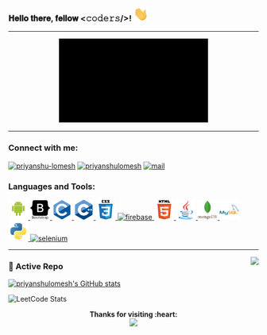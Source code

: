### 𝐇𝐞𝐥𝐥𝐨 𝐭𝐡𝐞𝐫𝐞, 𝐟𝐞𝐥𝐥𝐨𝐰 <𝚌𝚘𝚍𝚎𝚛𝚜/>! <img src="https://github.com/priyanshulomesh/priyanshulomesh/blob/main/Hi.gif" width="30px">

---
<div align="center" width="50">
<img src="https://github.com/priyanshulomesh/priyanshulomesh/blob/main/intro_github.gif" alt="Welcome!" width="300"/>
</div>

---
<h3 align="left">Connect with me:</h3>
<p align="left">
<a href="https://linkedin.com/in/priyanshu-lomesh" target="blank"><img align="center" src="https://raw.githubusercontent.com/rahuldkjain/github-profile-readme-generator/master/src/images/icons/Social/linked-in-alt.svg" alt="priyanshu-lomesh" height="30" width="40" /></a>
<a href="https://www.leetcode.com/priyanshulomesh" target="blank"><img align="center" src="https://raw.githubusercontent.com/rahuldkjain/github-profile-readme-generator/master/src/images/icons/Social/leet-code.svg" alt="priyanshulomesh" height="30" width="40" /></a>
<a href="mailto:priyanshulomesh@gmail.com"><img align="center" src="https://www.vectorlogo.zone/logos/gmail/gmail-icon.svg" height="30" width="40" alt="mail"></a> 
</p>

<h3 align="left">Languages and Tools:</h3>
<p align="left"> <a href="https://developer.android.com" target="_blank" rel="noreferrer"> <img src="https://raw.githubusercontent.com/devicons/devicon/master/icons/android/android-original-wordmark.svg" alt="android" width="40" height="40"/> </a> <a href="https://getbootstrap.com" target="_blank" rel="noreferrer"> <img src="https://raw.githubusercontent.com/devicons/devicon/master/icons/bootstrap/bootstrap-plain-wordmark.svg" alt="bootstrap" width="40" height="40"/> </a> <a href="https://www.cprogramming.com/" target="_blank" rel="noreferrer"> <img src="https://raw.githubusercontent.com/devicons/devicon/master/icons/c/c-original.svg" alt="c" width="40" height="40"/> </a> <a href="https://www.w3schools.com/cpp/" target="_blank" rel="noreferrer"> <img src="https://raw.githubusercontent.com/devicons/devicon/master/icons/cplusplus/cplusplus-original.svg" alt="cplusplus" width="40" height="40"/> </a> <a href="https://www.w3schools.com/css/" target="_blank" rel="noreferrer"> <img src="https://raw.githubusercontent.com/devicons/devicon/master/icons/css3/css3-original-wordmark.svg" alt="css3" width="40" height="40"/> </a> <a href="https://firebase.google.com/" target="_blank" rel="noreferrer"> <img src="https://www.vectorlogo.zone/logos/firebase/firebase-icon.svg" alt="firebase" width="40" height="40"/> </a> <a href="https://www.w3.org/html/" target="_blank" rel="noreferrer"> <img src="https://raw.githubusercontent.com/devicons/devicon/master/icons/html5/html5-original-wordmark.svg" alt="html5" width="40" height="40"/> </a> <a href="https://www.java.com" target="_blank" rel="noreferrer"> <img src="https://raw.githubusercontent.com/devicons/devicon/master/icons/java/java-original.svg" alt="java" width="40" height="40"/> </a> <a href="https://www.mongodb.com/" target="_blank" rel="noreferrer"> <img src="https://raw.githubusercontent.com/devicons/devicon/master/icons/mongodb/mongodb-original-wordmark.svg" alt="mongodb" width="40" height="40"/> </a> <a href="https://www.mysql.com/" target="_blank" rel="noreferrer"> <img src="https://raw.githubusercontent.com/devicons/devicon/master/icons/mysql/mysql-original-wordmark.svg" alt="mysql" width="40" height="40"/> </a> <a href="https://www.python.org" target="_blank" rel="noreferrer"> <img src="https://raw.githubusercontent.com/devicons/devicon/master/icons/python/python-original.svg" alt="python" width="40" height="40"/> </a> <a href="https://www.selenium.dev" target="_blank" rel="noreferrer"> <img src="https://raw.githubusercontent.com/detain/svg-logos/780f25886640cef088af994181646db2f6b1a3f8/svg/selenium-logo.svg" alt="selenium" width="40" height="40"/> </a> </p>

---
<a href="https://github.com/priyanshulomesh">
  <img align="right" src="https://github-readme-stats.vercel.app/api/top-langs/?username=priyanshulomesh&theme=dark" />
</a>


### 👀 Active Repo
[![priyanshulomesh's GitHub stats](https://github-readme-stats.vercel.app/api/pin/?username=priyanshulomesh&repo=CampusFoodRestaurant&border_radius=10&theme=dark)](https://github.com/anuraghazra/github-readme-stats)

![LeetCode Stats](https://leetcard.jacoblin.cool/priyanshulomesh?theme=dark&font=Noto%20Sans%20Display&ext=contest) 

<p align="center"> 
  <b>Thanks for visiting :heart:</b>
  <br>
  <img src="https://profile-counter.glitch.me/priyanshulomesh/count.svg" />
</p>
